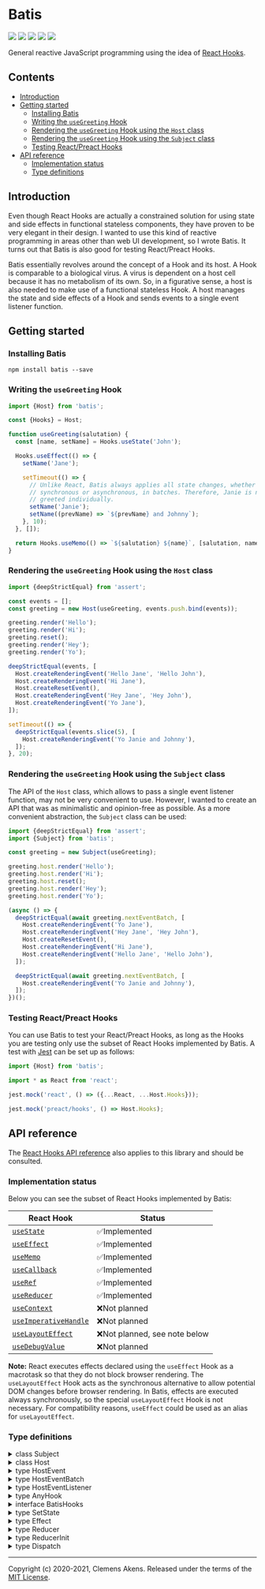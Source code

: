 # Batis

[![][ci-badge]][ci-link] [![][version-badge]][version-link]
[![][license-badge]][license-link] [![][types-badge]][types-link]
[![][size-badge]][size-link]

[ci-badge]: https://github.com/clebert/batis/workflows/CI/badge.svg
[ci-link]: https://github.com/clebert/batis
[version-badge]: https://badgen.net/npm/v/batis
[version-link]: https://www.npmjs.com/package/batis
[license-badge]: https://badgen.net/npm/license/batis
[license-link]: https://github.com/clebert/batis/blob/master/LICENSE
[types-badge]: https://badgen.net/npm/types/batis
[types-link]: https://github.com/clebert/batis
[size-badge]: https://badgen.net/bundlephobia/minzip/batis
[size-link]: https://bundlephobia.com/result?p=batis

General reactive JavaScript programming using the idea of
[React Hooks](https://reactjs.org/docs/hooks-intro.html).

## Contents

- [Introduction](#introduction)
- [Getting started](#getting-started)
  - [Installing Batis](#installing-batis)
  - [Writing the `useGreeting` Hook](#writing-the-usegreeting-hook)
  - [Rendering the `useGreeting` Hook using the `Host` class](#rendering-the-usegreeting-hook-using-the-host-class)
  - [Rendering the `useGreeting` Hook using the `Subject` class](#rendering-the-usegreeting-hook-using-the-subject-class)
  - [Testing React/Preact Hooks](#testing-reactpreact-hooks)
- [API reference](#api-reference)
  - [Implementation status](#implementation-status)
  - [Type definitions](#type-definitions)

## Introduction

Even though React Hooks are actually a constrained solution for using state and
side effects in functional stateless components, they have proven to be very
elegant in their design. I wanted to use this kind of reactive programming in
areas other than web UI development, so I wrote Batis. It turns out that Batis
is also good for testing React/Preact Hooks.

Batis essentially revolves around the concept of a Hook and its host. A Hook is
comparable to a biological virus. A virus is dependent on a host cell because it
has no metabolism of its own. So, in a figurative sense, a host is also needed
to make use of a functional stateless Hook. A host manages the state and side
effects of a Hook and sends events to a single event listener function.

## Getting started

### Installing Batis

```
npm install batis --save
```

### Writing the `useGreeting` Hook

```js
import {Host} from 'batis';

const {Hooks} = Host;

function useGreeting(salutation) {
  const [name, setName] = Hooks.useState('John');

  Hooks.useEffect(() => {
    setName('Jane');

    setTimeout(() => {
      // Unlike React, Batis always applies all state changes, whether
      // synchronous or asynchronous, in batches. Therefore, Janie is not
      // greeted individually.
      setName('Janie');
      setName((prevName) => `${prevName} and Johnny`);
    }, 10);
  }, []);

  return Hooks.useMemo(() => `${salutation} ${name}`, [salutation, name]);
}
```

### Rendering the `useGreeting` Hook using the `Host` class

```js
import {deepStrictEqual} from 'assert';

const events = [];
const greeting = new Host(useGreeting, events.push.bind(events));

greeting.render('Hello');
greeting.render('Hi');
greeting.reset();
greeting.render('Hey');
greeting.render('Yo');

deepStrictEqual(events, [
  Host.createRenderingEvent('Hello Jane', 'Hello John'),
  Host.createRenderingEvent('Hi Jane'),
  Host.createResetEvent(),
  Host.createRenderingEvent('Hey Jane', 'Hey John'),
  Host.createRenderingEvent('Yo Jane'),
]);

setTimeout(() => {
  deepStrictEqual(events.slice(5), [
    Host.createRenderingEvent('Yo Janie and Johnny'),
  ]);
}, 20);
```

### Rendering the `useGreeting` Hook using the `Subject` class

The API of the `Host` class, which allows to pass a single event listener
function, may not be very convenient to use. However, I wanted to create an API
that was as minimalistic and opinion-free as possible. As a more convenient
abstraction, the `Subject` class can be used:

```js
import {deepStrictEqual} from 'assert';
import {Subject} from 'batis';

const greeting = new Subject(useGreeting);

greeting.host.render('Hello');
greeting.host.render('Hi');
greeting.host.reset();
greeting.host.render('Hey');
greeting.host.render('Yo');

(async () => {
  deepStrictEqual(await greeting.nextEventBatch, [
    Host.createRenderingEvent('Yo Jane'),
    Host.createRenderingEvent('Hey Jane', 'Hey John'),
    Host.createResetEvent(),
    Host.createRenderingEvent('Hi Jane'),
    Host.createRenderingEvent('Hello Jane', 'Hello John'),
  ]);

  deepStrictEqual(await greeting.nextEventBatch, [
    Host.createRenderingEvent('Yo Janie and Johnny'),
  ]);
})();
```

### Testing React/Preact Hooks

You can use Batis to test your React/Preact Hooks, as long as the Hooks you are
testing only use the subset of React Hooks implemented by Batis. A test with
[Jest](https://jestjs.io) can be set up as follows:

```js
import {Host} from 'batis';
```

```js
import * as React from 'react';

jest.mock('react', () => ({...React, ...Host.Hooks}));
```

```js
jest.mock('preact/hooks', () => Host.Hooks);
```

## API reference

The [React Hooks API reference](https://reactjs.org/docs/hooks-reference.html)
also applies to this library and should be consulted.

### Implementation status

Below you can see the subset of React Hooks implemented by Batis:

| React Hook                                   | Status                        |
| -------------------------------------------- | ----------------------------- |
| [`useState`][usestate]                       | ✅Implemented                 |
| [`useEffect`][useeffect]                     | ✅Implemented                 |
| [`useMemo`][usememo]                         | ✅Implemented                 |
| [`useCallback`][usecallback]                 | ✅Implemented                 |
| [`useRef`][useref]                           | ✅Implemented                 |
| [`useReducer`][usereducer]                   | ✅Implemented                 |
| [`useContext`][usecontext]                   | ❌Not planned                 |
| [`useImperativeHandle`][useimperativehandle] | ❌Not planned                 |
| [`useLayoutEffect`][uselayouteffect]         | ❌Not planned, see note below |
| [`useDebugValue`][usedebugvalue]             | ❌Not planned                 |

**Note:** React executes effects declared using the `useEffect` Hook as a
macrotask so that they do not block browser rendering. The `useLayoutEffect`
Hook acts as the synchronous alternative to allow potential DOM changes before
browser rendering. In Batis, effects are executed always synchronously, so the
special `useLayoutEffect` Hook is not necessary. For compatibility reasons,
`useEffect` could be used as an alias for `useLayoutEffect`.

[usestate]: https://reactjs.org/docs/hooks-reference.html#usestate
[useeffect]: https://reactjs.org/docs/hooks-reference.html#useeffect
[usecontext]: https://reactjs.org/docs/hooks-reference.html#usecontext
[usereducer]: https://reactjs.org/docs/hooks-reference.html#usereducer
[usecallback]: https://reactjs.org/docs/hooks-reference.html#usecallback
[usememo]: https://reactjs.org/docs/hooks-reference.html#usememo
[useref]: https://reactjs.org/docs/hooks-reference.html#useref
[useimperativehandle]:
  https://reactjs.org/docs/hooks-reference.html#useimperativehandle
[uselayouteffect]: https://reactjs.org/docs/hooks-reference.html#uselayouteffect
[usedebugvalue]: https://reactjs.org/docs/hooks-reference.html#usedebugvalue

### Type definitions

<details>
  <summary>class Subject</summary>

```ts
/**
 * A convenient to use shell for the `Host` class.
 */
class Subject<THook extends AnyHook> {
  readonly host: Host<THook>;

  constructor(hook: THook);

  get latestEvent(): HostEvent<THook> | undefined;

  /**
   * The next event batch contains all events that have occurred in the current
   * macrotask or, if no events occur or have already occurred, from an upcoming
   * macrotask in which the next event will occur. The events are sorted in
   * descending order.
   */
  get nextEventBatch(): Promise<HostEventBatch<THook>>;
}
```

</details>

<details>
  <summary>class Host</summary>

```ts
class Host<THook extends AnyHook> {
  static readonly Hooks: BatisHooks;

  static createRenderingEvent<THook extends AnyHook>(
    result: ReturnType<THook>,
    ...interimResults: readonly ReturnType<THook>[]
  ): HostRenderingEvent<THook>;

  static createResetEvent(): HostResetEvent;
  static createErrorEvent(reason: unknown): HostErrorEvent;

  constructor(hook: THook, eventListener: HostEventListener<THook>);

  render(...args: Parameters<THook>): void;

  /**
   * Reset the state and clean up all side effects.
   * The next rendering will start from scratch.
   */
  reset(): void;
}
```

</details>

<details>
  <summary>type HostEvent</summary>

```ts
type HostEvent<THook extends AnyHook> =
  | HostRenderingEvent<THook>
  | HostResetEvent
  | HostErrorEvent;

interface HostRenderingEvent<THook extends AnyHook> {
  readonly type: 'rendering';
  readonly result: ReturnType<THook>;

  /**
   * The interim results are sorted in descending order.
   */
  readonly interimResults: readonly ReturnType<THook>[];

  /**
   * Allows convenient access without discriminating the event by type.
   */
  readonly reason?: undefined;
}

/**
 * The host has lost its state and all side effects have been cleaned up.
 * The next rendering will start from scratch.
 */
interface HostResetEvent {
  readonly type: 'reset';

  /**
   * Allows convenient access without discriminating the event by type.
   */
  readonly result?: undefined;
  readonly interimResults?: undefined;
  readonly reason?: undefined;
}

/**
 * The host has lost its state and all side effects have been cleaned up.
 * The next rendering will start from scratch.
 */
interface HostErrorEvent {
  readonly type: 'error';
  readonly reason: unknown;

  /**
   * Allows convenient access without discriminating the event by type.
   */
  readonly result?: undefined;
  readonly interimResults?: undefined;
}
```

</details>

<details>
  <summary>type HostEventBatch</summary>

```ts
type HostEventBatch<THook extends AnyHook> = readonly [
  HostEvent<THook>,
  ...HostEvent<THook>[]
];
```

</details>

<details>
  <summary>type HostEventListener</summary>

```ts
type HostEventListener<THook extends AnyHook> = (
  event: HostEvent<THook>
) => void;
```

</details>

<details>
  <summary>type AnyHook</summary>

```ts
type AnyHook = (...args: any[]) => any;
```

</details>

<details>
  <summary>interface BatisHooks</summary>

```ts
interface BatisHooks {
  useState<TState>(
    initialState: TState | (() => TState)
  ): readonly [TState, SetState<TState>];

  useEffect(effect: Effect, dependencies?: readonly unknown[]): void;

  useMemo<TValue>(
    createValue: () => TValue,
    dependencies: readonly unknown[]
  ): TValue;

  useCallback<TCallback extends (...args: any[]) => any>(
    callback: TCallback,
    dependencies: readonly unknown[]
  ): TCallback;

  useRef<TValue>(initialValue: TValue): {current: TValue};

  useReducer<TState, TAction>(
    reducer: Reducer<TState, TAction>,
    initialArg: TState
  ): [TState, Dispatch<TAction>];

  useReducer<TArg, TState, TAction>(
    reducer: Reducer<TState, TAction>,
    initialArg: TArg,
    init: ReducerInit<TArg, TState>
  ): [TState, Dispatch<TAction>];
}
```

</details>

<details>
  <summary>type SetState</summary>

```ts
/**
 * Unlike React, Batis always applies all state changes, whether synchronous
 * or asynchronous, in batches.
 *
 * See related React issue: https://github.com/facebook/react/issues/15027
 */
type SetState<TState> = (state: TState | CreateState<TState>) => void;
type CreateState<TState> = (previousState: TState) => TState;
```

</details>

<details>
  <summary>type Effect</summary>

```ts
type Effect = () => CleanUpEffect | void;
type CleanUpEffect = () => void;
```

</details>

<details>
  <summary>type Reducer</summary>

```ts
type Reducer<TState, TAction> = (
  previousState: TState,
  action: TAction
) => TState;
```

</details>

<details>
  <summary>type ReducerInit</summary>

```ts
type ReducerInit<TArg, TState> = (initialArg: TArg) => TState;
```

</details>

<details>
  <summary>type Dispatch</summary>

```ts
type Dispatch<TAction> = (action: TAction) => void;
```

</details>

---

Copyright (c) 2020-2021, Clemens Akens. Released under the terms of the
[MIT License](https://github.com/clebert/batis/blob/master/LICENSE).
